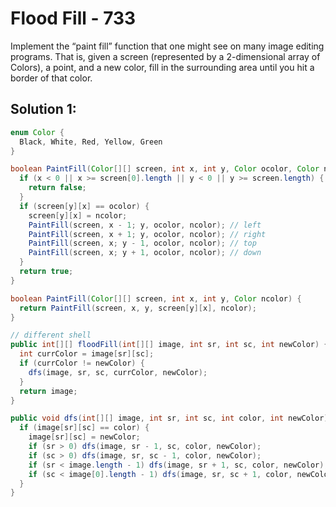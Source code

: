 # Flood Fill - 733
Implement the “paint fill” function that one might see on many image editing programs. That is, given a screen (represented by a 2-dimensional array of Colors), a point, and a new color, fill in the surrounding area until you hit a border of that color.

## Solution 1:
```java
enum Color {
  Black, White, Red, Yellow, Green
}

boolean PaintFill(Color[][] screen, int x, int y, Color ocolor, Color ncolor) {
  if (x < 0 || x >= screen[0].length || y < 0 || y >= screen.length) {
    return false;
  }
  if (screen[y][x] == ocolor) {
    screen[y][x] = ncolor;
    PaintFill(screen, x - 1; y, ocolor, ncolor); // left
    PaintFill(screen, x + 1; y, ocolor, ncolor); // right
    PaintFill(screen, x; y - 1, ocolor, ncolor); // top
    PaintFill(screen, x; y + 1, ocolor, ncolor); // down
  }
  return true;
}

boolean PaintFill(Color[][] screen, int x, int y, Color ncolor) {
  return PaintFill(screen, x, y, screen[y][x], ncolor);
}

// different shell
public int[][] floodFill(int[][] image, int sr, int sc, int newColor) {
  int currColor = image[sr][sc];
  if (currColor != newColor) {
    dfs(image, sr, sc, currColor, newColor);
  }
  return image;
}

public void dfs(int[][] image, int sr, int sc, int color, int newColor) {
  if (image[sr][sc] == color) {
    image[sr][sc] = newColor;
    if (sr > 0) dfs(image, sr - 1, sc, color, newColor);
    if (sc > 0) dfs(image, sr, sc - 1, color, newColor);
    if (sr < image.length - 1) dfs(image, sr + 1, sc, color, newColor);
    if (sc < image[0].length - 1) dfs(image, sr, sc + 1, color, newColor);
  }
}
```